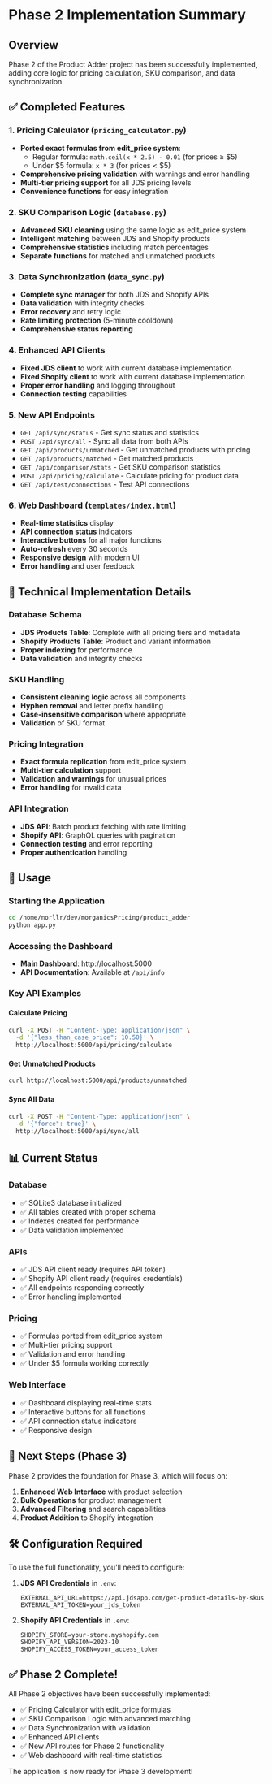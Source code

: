 # Phase 2 Implementation Summary

## Overview
Phase 2 of the Product Adder project has been successfully implemented, adding core logic for pricing calculation, SKU comparison, and data synchronization.

## ✅ Completed Features

### 1. Pricing Calculator (`pricing_calculator.py`)
- **Ported exact formulas from edit_price system**:
  - Regular formula: `math.ceil(x * 2.5) - 0.01` (for prices ≥ $5)
  - Under $5 formula: `x * 3` (for prices < $5)
- **Comprehensive pricing validation** with warnings and error handling
- **Multi-tier pricing support** for all JDS pricing levels
- **Convenience functions** for easy integration

### 2. SKU Comparison Logic (`database.py`)
- **Advanced SKU cleaning** using the same logic as edit_price system
- **Intelligent matching** between JDS and Shopify products
- **Comprehensive statistics** including match percentages
- **Separate functions** for matched and unmatched products

### 3. Data Synchronization (`data_sync.py`)
- **Complete sync manager** for both JDS and Shopify APIs
- **Data validation** with integrity checks
- **Error recovery** and retry logic
- **Rate limiting protection** (5-minute cooldown)
- **Comprehensive status reporting**

### 4. Enhanced API Clients
- **Fixed JDS client** to work with current database implementation
- **Fixed Shopify client** to work with current database implementation
- **Proper error handling** and logging throughout
- **Connection testing** capabilities

### 5. New API Endpoints
- `GET /api/sync/status` - Get sync status and statistics
- `POST /api/sync/all` - Sync all data from both APIs
- `GET /api/products/unmatched` - Get unmatched products with pricing
- `GET /api/products/matched` - Get matched products
- `GET /api/comparison/stats` - Get SKU comparison statistics
- `POST /api/pricing/calculate` - Calculate pricing for product data
- `GET /api/test/connections` - Test API connections

### 6. Web Dashboard (`templates/index.html`)
- **Real-time statistics** display
- **API connection status** indicators
- **Interactive buttons** for all major functions
- **Auto-refresh** every 30 seconds
- **Responsive design** with modern UI
- **Error handling** and user feedback

## 🔧 Technical Implementation Details

### Database Schema
- **JDS Products Table**: Complete with all pricing tiers and metadata
- **Shopify Products Table**: Product and variant information
- **Proper indexing** for performance
- **Data validation** and integrity checks

### SKU Handling
- **Consistent cleaning logic** across all components
- **Hyphen removal** and letter prefix handling
- **Case-insensitive comparison** where appropriate
- **Validation** of SKU format

### Pricing Integration
- **Exact formula replication** from edit_price system
- **Multi-tier calculation** support
- **Validation and warnings** for unusual prices
- **Error handling** for invalid data

### API Integration
- **JDS API**: Batch product fetching with rate limiting
- **Shopify API**: GraphQL queries with pagination
- **Connection testing** and error reporting
- **Proper authentication** handling

## 🚀 Usage

### Starting the Application
```bash
cd /home/norllr/dev/morganicsPricing/product_adder
python app.py
```

### Accessing the Dashboard
- **Main Dashboard**: http://localhost:5000
- **API Documentation**: Available at `/api/info`

### Key API Examples

#### Calculate Pricing
```bash
curl -X POST -H "Content-Type: application/json" \
  -d '{"less_than_case_price": 10.50}' \
  http://localhost:5000/api/pricing/calculate
```

#### Get Unmatched Products
```bash
curl http://localhost:5000/api/products/unmatched
```

#### Sync All Data
```bash
curl -X POST -H "Content-Type: application/json" \
  -d '{"force": true}' \
  http://localhost:5000/api/sync/all
```

## 📊 Current Status

### Database
- ✅ SQLite3 database initialized
- ✅ All tables created with proper schema
- ✅ Indexes created for performance
- ✅ Data validation implemented

### APIs
- ✅ JDS API client ready (requires API token)
- ✅ Shopify API client ready (requires credentials)
- ✅ All endpoints responding correctly
- ✅ Error handling implemented

### Pricing
- ✅ Formulas ported from edit_price system
- ✅ Multi-tier pricing support
- ✅ Validation and error handling
- ✅ Under $5 formula working correctly

### Web Interface
- ✅ Dashboard displaying real-time stats
- ✅ Interactive buttons for all functions
- ✅ API connection status indicators
- ✅ Responsive design

## 🔄 Next Steps (Phase 3)

Phase 2 provides the foundation for Phase 3, which will focus on:
1. **Enhanced Web Interface** with product selection
2. **Bulk Operations** for product management
3. **Advanced Filtering** and search capabilities
4. **Product Addition** to Shopify integration

## 🛠️ Configuration Required

To use the full functionality, you'll need to configure:

1. **JDS API Credentials** in `.env`:
   ```
   EXTERNAL_API_URL=https://api.jdsapp.com/get-product-details-by-skus
   EXTERNAL_API_TOKEN=your_jds_token
   ```

2. **Shopify API Credentials** in `.env`:
   ```
   SHOPIFY_STORE=your-store.myshopify.com
   SHOPIFY_API_VERSION=2023-10
   SHOPIFY_ACCESS_TOKEN=your_access_token
   ```

## ✅ Phase 2 Complete!

All Phase 2 objectives have been successfully implemented:
- ✅ Pricing Calculator with edit_price formulas
- ✅ SKU Comparison Logic with advanced matching
- ✅ Data Synchronization with validation
- ✅ Enhanced API clients
- ✅ New API routes for Phase 2 functionality
- ✅ Web dashboard with real-time statistics

The application is now ready for Phase 3 development!
